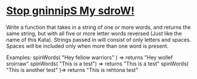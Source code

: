 # [Stop gninnipS My sdroW!](https://www.codewars.com/kata/stop-gninnips-my-sdrow "https://www.codewars.com/kata/5264d2b162488dc400000001")

Write a function that takes in a string of one or more words, and returns the same string, but with all five or more letter words reversed (Just like the name of this Kata). Strings passed in will consist of only letters and spaces. Spaces will be included only when more than one word is present.

Examples:
spinWords( "Hey fellow warriors" ) => returns "Hey wollef sroirraw" 
spinWords( "This is a test") => returns "This is a test" 
spinWords( "This is another test" )=> returns "This is rehtona test"
